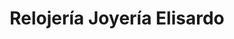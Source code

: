 ---
title: "Relojería Joyería Elisardo"
url: /a-fonsagrada/relojeria-joyeria-elisardo/
shop: relojes
---